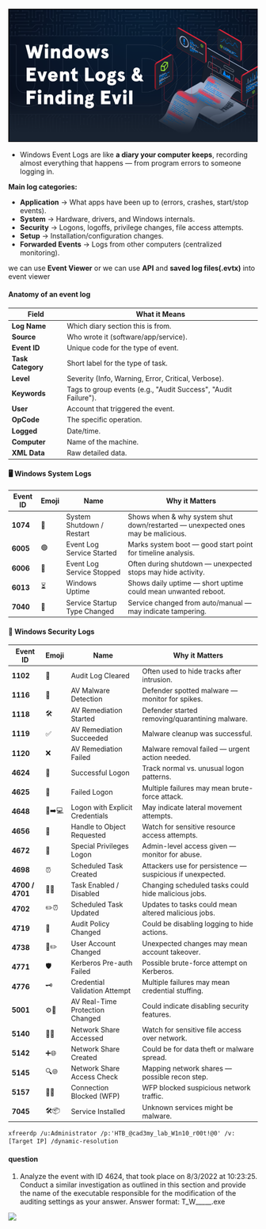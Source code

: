 ![windows event logo](attachments/Pasted%20image%2020250809101351.png)

- Windows Event Logs are like **a diary your computer keeps**, recording almost everything that happens — from program errors to someone logging in.

**Main log categories:**
- **Application** → What apps have been up to (errors, crashes, start/stop events).
- **System** → Hardware, drivers, and Windows internals.
- **Security** → Logons, logoffs, privilege changes, file access attempts.
- **Setup** → Installation/configuration changes.
- **Forwarded Events** → Logs from other computers (centralized monitoring).

we can use **Event Viewer** or we can use **API** and **saved log files(.evtx)** into event viewer 

#### Anatomy of an event log

| Field             | What it Means                                                  |
| ----------------- | -------------------------------------------------------------- |
| **Log Name**      | Which diary section this is from.                              |
| **Source**        | Who wrote it (software/app/service).                           |
| **Event ID**      | Unique code for the type of event.                             |
| **Task Category** | Short label for the type of task.                              |
| **Level**         | Severity (Info, Warning, Error, Critical, Verbose).            |
| **Keywords**      | Tags to group events (e.g., "Audit Success", "Audit Failure"). |
| **User**          | Account that triggered the event.                              |
| **OpCode**        | The specific operation.                                        |
| **Logged**        | Date/time.                                                     |
| **Computer**      | Name of the machine.                                           |
| **XML Data**      | Raw detailed data.                                             |

#### 🖥️ **Windows System Logs**

|Event ID|Emoji|Name|Why it Matters|
|---|---|---|---|
|**1074**|📴|System Shutdown / Restart|Shows when & why system shut down/restarted — unexpected ones may be malicious.|
|**6005**|🟢|Event Log Service Started|Marks system boot — good start point for timeline analysis.|
|**6006**|🔴|Event Log Service Stopped|Often during shutdown — unexpected stops may hide activity.|
|**6013**|⏳|Windows Uptime|Shows daily uptime — short uptime could mean unwanted reboot.|
|**7040**|🔄|Service Startup Type Changed|Service changed from auto/manual — may indicate tampering.|

#### 🔐 **Windows Security Logs**

|Event ID|Emoji|Name|Why it Matters|
|---|---|---|---|
|**1102**|🧹|Audit Log Cleared|Often used to hide tracks after intrusion.|
|**1116**|🦠|AV Malware Detection|Defender spotted malware — monitor for spikes.|
|**1118**|🛠️|AV Remediation Started|Defender started removing/quarantining malware.|
|**1119**|✅|AV Remediation Succeeded|Malware cleanup was successful.|
|**1120**|❌|AV Remediation Failed|Malware removal failed — urgent action needed.|
|**4624**|🔑|Successful Logon|Track normal vs. unusual logon patterns.|
|**4625**|🚫|Failed Logon|Multiple failures may mean brute-force attack.|
|**4648**|👤➡️💻|Logon with Explicit Credentials|May indicate lateral movement attempts.|
|**4656**|📂|Handle to Object Requested|Watch for sensitive resource access attempts.|
|**4672**|👑|Special Privileges Logon|Admin-level access given — monitor for abuse.|
|**4698**|⏰|Scheduled Task Created|Attackers use for persistence — suspicious if unexpected.|
|**4700 / 4701**|🔄⏰|Task Enabled / Disabled|Changing scheduled tasks could hide malicious jobs.|
|**4702**|✏️⏰|Scheduled Task Updated|Updates to tasks could mean altered malicious jobs.|
|**4719**|📝|Audit Policy Changed|Could be disabling logging to hide actions.|
|**4738**|👤✏️|User Account Changed|Unexpected changes may mean account takeover.|
|**4771**|🛡️|Kerberos Pre-auth Failed|Possible brute-force attempt on Kerberos.|
|**4776**|🗝️|Credential Validation Attempt|Multiple failures may mean credential stuffing.|
|**5001**|⚙️🦠|AV Real-Time Protection Changed|Could indicate disabling security features.|
|**5140**|📂🌐|Network Share Accessed|Watch for sensitive file access over network.|
|**5142**|➕🌐|Network Share Created|Could be for data theft or malware spread.|
|**5145**|🔍🌐|Network Share Access Check|Mapping network shares — possible recon step.|
|**5157**|🚫🌐|Connection Blocked (WFP)|WFP blocked suspicious network traffic.|
|**7045**|🛠️📦|Service Installed|Unknown services might be malware.|

```shell-session
xfreerdp /u:Administrator /p:'HTB_@cad3my_lab_W1n10_r00t!@0' /v:[Target IP] /dynamic-resolution
```


#### question

1. Analyze the event with ID 4624, that took place on 8/3/2022 at 10:23:25. Conduct a similar investigation as outlined in this section and provide the name of the executable responsible for the modification of the auditing settings as your answer. Answer format: T_W_____.exe
`  `


![](Pasted%20image%2020250809105520.png)

